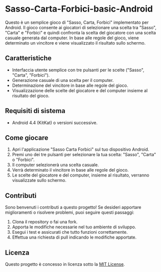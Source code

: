 # Sasso-Carta-Forbici-basic-Android

Questo è un semplice gioco di "Sasso, Carta, Forbici" implementato per Android. Il gioco consente ai giocatori di selezionare una scelta tra "Sasso", "Carta" e "Forbici" e quindi confronta la scelta del giocatore con una scelta casuale generata dal computer. In base alle regole del gioco, viene determinato un vincitore e viene visualizzato il risultato sullo schermo.

## Caratteristiche

- Interfaccia utente semplice con tre pulsanti per le scelte ("Sasso", "Carta", "Forbici").
- Generazione casuale di una scelta per il computer.
- Determinazione del vincitore in base alle regole del gioco.
- Visualizzazione delle scelte del giocatore e del computer insieme al risultato del gioco.

## Requisiti di sistema

- Android 4.4 (KitKat) o versioni successive.

## Come giocare

1. Apri l'applicazione "Sasso Carta Forbici" sul tuo dispositivo Android.
2. Premi uno dei tre pulsanti per selezionare la tua scelta: "Sasso", "Carta" o "Forbici".
3. Il computer selezionerà una scelta casuale.
4. Verrà determinato il vincitore in base alle regole del gioco.
5. Le scelte del giocatore e del computer, insieme al risultato, verranno visualizzate sullo schermo.

## Contributi

Sono benvenuti i contributi a questo progetto! Se desideri apportare miglioramenti o risolvere problemi, puoi seguire questi passaggi:

1. Clona il repository o fai una fork.
2. Apporta le modifiche necessarie nel tuo ambiente di sviluppo.
3. Esegui i test e assicurati che tutto funzioni correttamente.
4. Effettua una richiesta di pull indicando le modifiche apportate.

## Licenza

Questo progetto è concesso in licenza sotto la [MIT License](LICENSE).

